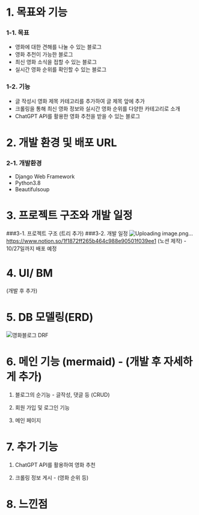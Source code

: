 # 1. 목표와 기능
### 1-1. 목표
- 영화에 대한 견해를 나눌 수 있는 블로그
- 영화 추천이 가능한 블로그
- 최신 영화 소식을 접할 수 있는 블로그
- 실시간 영화 순위를 확인할 수 있는 블로그
### 1-2. 기능
- 글 작성시 영화 제목 카테고리를 추가하여 글 제목 앞에 추가
- 크롤링을 통해 최신 영화 정보와 실시간 영화 순위를 다양한 카테고리로 소개
- ChatGPT API를 활용한 영화 추천을 받을 수 있는 블로그

# 2. 개발 환경 및 배포 URL
### 2-1. 개발환경
- Django Web Framework
- Python3.8
- Beautifulsoup
 
# 3. 프로젝트 구조와 개발 일정
###3-1. 프로젝트 구조
(트리 추가)
###3-2. 개발 일정
![Uploading image.png…]()
https://www.notion.so/1f1872ff265b464c988e90501f039ee1 (노션 제작) - 10/27일까지 배포 예정

# 4. UI/ BM
(개발 후 추가)

# 5. DB 모델링(ERD)
![영화블로그 DRF](https://github.com/jkhwang150/ormi_miniproject_blog/assets/75780140/fe7e29c5-2cf4-45f9-a5ca-2bac1ae6e339)


# 6. 메인 기능 (mermaid) - (개발 후 자세하게 추가)
1. 블로그의 순기능 - 글작성, 댓글 등 (CRUD)

2. 회원 가입 및 로그인 기능

3. 메인 페이지



# 7. 추가 기능
1. ChatGPT API를 활용하여 영화 추천

2. 크롤링 정보 게시 - (영화 순위 등)

# 8. 느낀점
